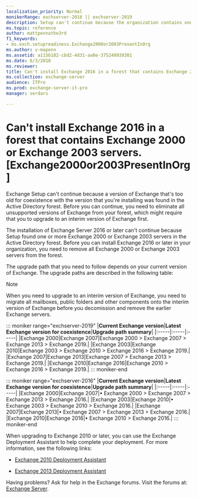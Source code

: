 ```yaml
---
localization_priority: Normal
monikerRange: exchserver-2016 || exchserver-2019
description: Setup can't continue because the organization contains one or more Exchange servers that are too old.
ms.topic: reference
author: mattpennathe3rd
f1_keywords:
- ms.exch.setupreadiness.Exchange2000or2003PresentInOrg
ms.author: v-mapenn
ms.assetid: a115b182-cbd2-4d31-aa0e-375240939301
ms.date: 8/3/2018
ms.reviewer: 
title: Can't install Exchange 2016 in a forest that contains Exchange 2000 or Exchange 2003 servers. [Exchange2000or2003PresentInOrg]
ms.collection: exchange-server
audience: ITPro
ms.prod: exchange-server-it-pro
manager: serdars

---
```


# Can't install Exchange 2016 in a forest that contains Exchange 2000 or Exchange 2003 servers. [Exchange2000or2003PresentInOrg]

Exchange Setup can't continue because a version of Exchange that's too old for coexistence with the version that you're installing was found in the Active Directory forest. Before you can continue, you need to eliminate all unsupported versions of Exchange from your forest, which might require that you to upgrade to an interim version of Exchange first.

The installation of Exchange Server 2016 or later can't continue because Setup found one or more Exchange 2000 or Exchange 2003 servers in the Active Directory forest. Before you can install Exchange 2016 or later in your organization, you need to remove all Exchange 2000 or Exchange 2003 servers from the forest.

The upgrade path that you need to follow depends on your current version of Exchange. The upgrade paths are described in the following table:

>[!NOTE]
>When you need to upgrade to an interim version of Exchange, you need to migrate all mailboxes, public folders and other components onto the interim version of Exchange before you decomission and remove the earlier Exchange servers.

::: moniker range="exchserver-2019"
|**Current Exchange version**|**Latest Exchange version for coexistence**|**Upgrade path summary**|
|:-----|:-----|:-----|
|Exchange 2000|Exchange 2007|Exchange 2000 \> Exchange 2007 \> Exchange 2013 \> Exchange 2019.|
|Exchange 2003|Exchange 2010|Exchange 2003 \> Exchange 2010 \> Exchange 2016 \> Exchange 2019.|
|Exchange 2007|Exchange 2013|Exchange 2007 \> Exchange 2013 \> Exchange 2019.|
|Exchange 2010|Exchange 2016|Exchange 2010 \> Exchange 2016 \> Exchange 2019.|
::: moniker-end

::: moniker range="exchserver-2016"
|**Current Exchange version**|**Latest Exchange version for coexistence**|**Upgrade path summary**|
|:-----|:-----|:-----|
|Exchange 2000|Exchange 2007|• Exchange 2000 \> Exchange 2007 \> Exchange 2013 \> Exchange 2016.|
|Exchange 2003|Exchange 2010|• Exchange 2003 \> Exchange 2010 \> Exchange 2016.|
|Exchange 2007|Exchange 2013|• Exchange 2007 \> Exchange 2013 \> Exchange 2016.|
|Exchange 2010|Exchange 2016|• Exchange 2010 \> Exchange 2016.|
::: moniker-end

When upgrading to Exchange 2010 or later, you can use the Exchange Deployment Assistant to help complete your deployment. For more information, see the following links:

- [Exchange 2010 Deployment Assistant](https://go.microsoft.com/fwlink/p/?LinkId=171086)

- [Exchange 2013 Deployment Assistant](https://go.microsoft.com/fwlink/p/?LinkId=277105)

Having problems? Ask for help in the Exchange forums. Visit the forums at: [Exchange Server](https://go.microsoft.com/fwlink/p/?linkId=60612).
